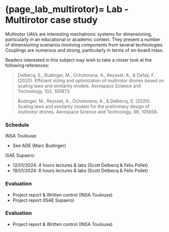 (page_lab_multirotor)=
Lab - Multirotor case study
=======================

Multirotor UAVs are interesting mechatronic systems for dimensioning, particularly in an educational or academic context. They present a number of dimensioning scenarios involving components from several technologies. Couplings are numerous and strong, particularly in terms of on-board mass. 

Readers interested in this subject may wish to take a closer look at the following references:   

> Delbecq, S., Budinger, M., Ochotorena, A., Reysset, A., & Defaÿ, F. (2020). Efficient sizing and optimization of multirotor drones based on scaling laws and similarity models. Aerospace Science and Technology, 102, 105873.  

> Budinger, M., Reysset, A., Ochotorena, A., & Delbecq, S. (2020). Scaling laws and similarity models for the preliminary design of multirotor drones. Aerospace Science and Technology, 98, 105658.  

### Schedule 
INSA Toulouse:   
- See ADE (Marc Budinger)  

ISAE Supaero:  
- 12/01/2024: 4 hours lectures & labs (Scott Delbecq & Félix Pollet)
- 19/01/2024: 6 hours lectures & labs (Scott Delbecq & Félix Pollet) 

### Evaluation
- Project report & Written control (INSA Toulouse)
- Project report (ISAE Supaero)

### Evaluation
- Project report & Written control (INSA Toulouse)
